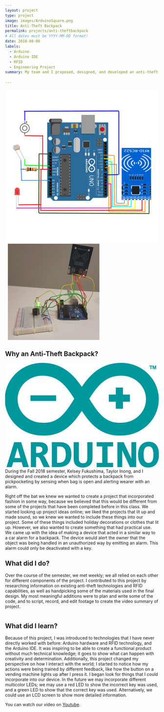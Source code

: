 ```yaml
---
layout: project
type: project
image: images/ArduinoSquare.png
title: Anti-Theft Backpack
permalink: projects/anti-theftbackpack
# All dates must be YYYY-MM-DD format!
date: 2018-08-08
labels:
  - Arduino
  - Arduino IDE 
  - RFID 
  - Engineering Project
summary: My team and I proposed, designed, and developed an anti-theft backpack which could be unlocked with an RFID key. To make this project, we used Arduino Hardware and RFID technology. 

---
```


<div class="ui small rounded images">
  <img class="ui image" src="../images/diagram.PNG">
  <img class="ui image" src="../images/antitheft.PNG">
</div>


Why an Anti-Theft Backpack? 
---
<img class="ui small right floated rounded image" src="../images/Arduino.png">
During the Fall 2018 semester, Kelsey Fukushima, Taylor Inong, and I designed and created a device which protects a backpack from pickpocketing by sensing when bag is open and alerting wearer with an alarm. 

Right off the bat we knew we wanted to create a project that incorporated fashion in some way, because we believed that this would be different from some of the projects that have been completed before in this class. We started looking up project ideas online; we liked the projects that lit up and made sound, so we knew we wanted to include these things into our project. Some of these things included holiday decorations or clothes that lit up. However, we also wanted to create something that had practical use. We came up with the idea of making a device that acted in a similar way to a car alarm for a backpack. The device would alert the owner that the object was being handled in an unauthorized way by emitting an alarm. This alarm could only be deactivated with a key. 


What did I do?
---
Over the course of the semester, we met weekly; we all relied on each other for different components of the project. I contributed to this project by researching information on existing anti-theft technologies and RFID capabilities, as well as handpicking some of the materials used in the final design. My most meaningful additions were to plan and write some of the code, and to script, record, and edit footage to create the video summary of project. 

```
```


What did I learn?  
---
Because of this project, I was introduced to technologies that I have never directly worked with before: Arduino hardware and RFID technology, and the Arduino IDE. It was inspiring to be able to create a functional product without much technical knowledge; it goes to show what can happen with creativity and determination. Additionally, this project changed my perspective on how I interact with the world; I started to notice how my actions were being trained by different feedback, like how the button on a vending machine lights up after I press it. I began look for things that I could incorporate into our device. In the future we may incorporate different multicolor LEDs; we may use a red LED to show the incorrect key was used, and a green LED to show that the correct key was used. Alternatively, we could use an LCD screen to show more detailed information. 


You can watch our video on [Youtube](https://youtu.be/lRN41nCLZMQ).




